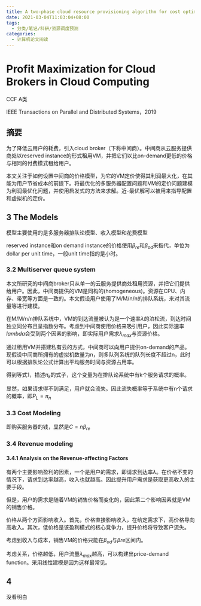 ```yaml
---
title: A two-phase cloud resource provisioning algorithm for cost optimization
date: 2021-03-04T11:03:04+08:00
tags:
  - 分类/笔记/科研/资源调度预测
categories:
  - 计算机论文阅读
---
```


# Profit Maximization for Cloud Brokers in Cloud Computing

CCF A类

IEEE Transactions on Parallel and Distributed Systems，2019

## 摘要

为了降低云用户的耗费，引入cloud broker（下称中间商）。中间商从云服务提供商处以reserved instance的形式租用VM，并把它们以比on-demand更低的价格与相同的付费模式租给用户。

本文关注于如何设置中间商的价格模型，为它的VM定价使得其利润最大化，在其能为用户节省成本的前提下。将最优化的多服务器配置问题和VM的定价问题建模为利润最优化问题，并使用启发式的方法来求解。近-最优解可以被用来指导配置和虚拟机的定价。

## 3 The Models

模型主要使用的是多服务器排队论模型、收入模型和花费模型

reserved instance和on demand instance的价格使用$\beta_{re}$和$\beta_{od}$来指代，单位为dollar per unit time，一般unit time指的是小时。

### 3.2 Multiserver queue system

本文所研究的中间商broker只从单一的云服务提供商处租用资源，并把它们提供给用户。因此，中间商提供的VM是同构的(homogeneous)。资源在CPU、内存、带宽等方面是一致的。本文假设用户使用了M/M/n/n的排队系统，来对其流量等进行建模。

在M/M/n/n排队系统中，VM的到达流量被认为是一个速率$\lambda$的泊松流，到达时间独立同分布且呈指数分布。考虑到中间商使用价格来吸引用户，因此实际速率$lambda$会受到两个因素的影响，即实际用户需求$\lambda_{max}$与资源价格。

通过租用VM并搭建私有云的方式，中间商可以向用户提供on-demand的产品。现假设中间商所拥有的虚拟机数量为n，则多队列系统的队列长度不超过n，此时可以根据排队论公式计算出平均服务时间与资源占用率。

得到等式1，描述$\pi_k$的式子，这个变量为在排队论系统中有k个服务请求的概率。

显然，如果请求得不到满足，用户就会流失。因此流失概率等于系统中有n个请求的概率，即$P_L = \pi_n$

### 3.3 Cost Modeling

即购买服务器的钱，显然是$C=n\beta_{re}$

### 3.4 Revenue modeling

#### 3.4.1 Analysis on the Revenue-affecting Factors

有两个主要影响盈利的因素，一个是用户的需求，即请求到达率$\lambda$。在价格不变的情况下，请求到达率越高，收入也就越高。因此提升用户需求是获取更高收入的主要手段。

但是，用户的需求是随着VM的销售价格而变化的，因此第二个影响因素就是VM的销售价格。

价格从两个方面影响收入。首先，价格直接影响收入，在给定需求下，高价格导向高收入。其次，低价格是该盈利模式的核心竞争力，提升价格将导致客户流失。

考虑到收入与成本，销售VM的价格只能在$\beta_{od}$与$\beta{re}$区间内。

考虑关系，价格越低，用户流量$\lambda_{max}$越高，可以构建出price-demand function。采用线性建模是因为这样最常见。

## 4 

没看明白
